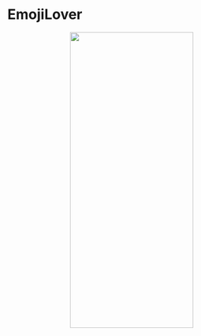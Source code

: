 # EmojiLover
 
<p align="center">
  <img src="https://github.com/MichaelZakaria/EmojiLover/assets/65913937/0a070398-709c-4a87-bfd7-ebc1937a21cb" width="250" height="600"/>
</p>
